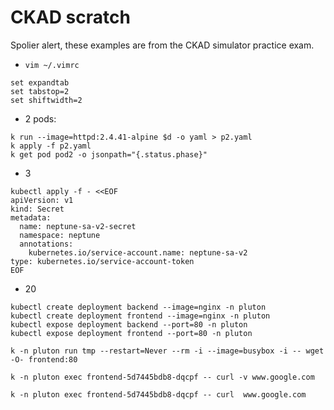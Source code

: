 # CKAD scratch
Spolier alert, these examples are from the CKAD simulator practice exam.

- `vim ~/.vimrc`
```
set expandtab
set tabstop=2
set shiftwidth=2
```

- 2 pods: 
```
k run --image=httpd:2.4.41-alpine $d -o yaml > p2.yaml
k apply -f p2.yaml
k get pod pod2 -o jsonpath="{.status.phase}"
```

- 3 
```
kubectl apply -f - <<EOF
apiVersion: v1
kind: Secret
metadata:
  name: neptune-sa-v2-secret
  namespace: neptune
  annotations:
    kubernetes.io/service-account.name: neptune-sa-v2
type: kubernetes.io/service-account-token
EOF
```

- 20
```
kubectl create deployment backend --image=nginx -n pluton
kubectl create deployment frontend --image=nginx -n pluton
kubectl expose deployment backend --port=80 -n pluton
kubectl expose deployment frontend --port=80 -n pluton

k -n pluton run tmp --restart=Never --rm -i --image=busybox -i -- wget -O- frontend:80

k -n pluton exec frontend-5d7445bdb8-dqcpf -- curl -v www.google.com

k -n pluton exec frontend-5d7445bdb8-dqcpf -- curl  www.google.com
```